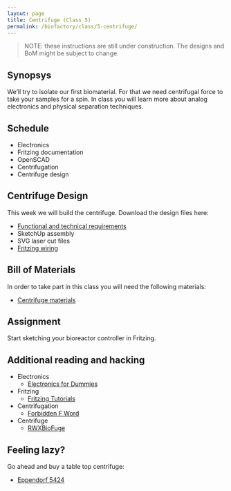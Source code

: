 ```yaml
---
layout: page
title: Centrifuge (Class 5)
permalink: /biofactory/class/5-centrifuge/
---
```


> NOTE: these instructions are still under construction. The designs and BoM might be subject to change.

## Synopsys

We’ll try to isolate our first biomaterial. For that we need centrifugal force to take your samples for a spin. In class you will learn more about analog electronics and physical separation techniques.

## Schedule

* Electronics
* Fritzing documentation
* OpenSCAD
* Centrifugation
* Centrifuge design

## Centrifuge Design

This week we will build the centrifuge. Download the design files here:

* [Functional and technical requirements](/biofactory/class/5-centrifuge/requirements/)
* SketchUp assembly
* SVG laser cut files
* [Fritzing wiring](/biofactory/class/5/Centrifuge-Fritzing.fz)

## Bill of Materials

In order to take part in this class you will need the following materials:

* [Centrifuge materials](/biofactory/class/5-centrifuge/centrifuge-materials/)

## Assignment

Start sketching your bioreactor controller in Fritzing.

## Additional reading and hacking

* Electronics
  * [Electronics for Dummies](http://www.amazon.com/Electronics-For-Dummies-Cathleen-Shamieh/dp/0470286970)
* Fritzing
  * [Fritzing Tutorials](http://fritzing.org/learning/tutorials)
* Centrifugation
  * [Forbidden F Word](http://www.physicsclassroom.com/class/circles/Lesson-1/The-Forbidden-F-Word)
* Centrifuge
  * [RWXBioFuge](https://github.com/PieterVanBoheemen/RWXBioFuge)

## Feeling lazy?

Go ahead and buy a table top centrifuge:

* [Eppendorf 5424](http://www.eppendorf.com/int/index.php?sitemap=2.1&action=products&contentid=1&catalognode=22420)
